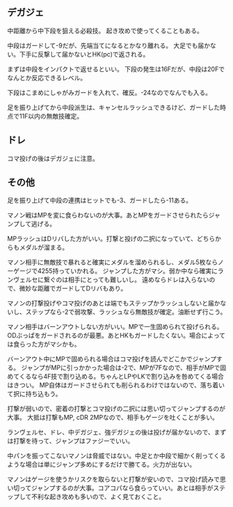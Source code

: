 ## デガジェ

中距離から中下段を狙える必殺技。
起き攻めで使ってくることもある。

中段はガードして-9だが、先端当てになるとかなり離れる。
大足でも届かない。下手に反撃して届かないとHK(pc)で返される。

まずは中段をインパクトで返せるといい。
下段の発生は16Fだが、中段は20Fでなんとか反応できるレベル。

下段はこまめにしゃがみガードを入れて、確反。-24なのでなんでも入る。

足を振り上げてから中段派生は、キャンセルラッシュできるけど、ガードした時点で11F以内の無敵技確定。

## ドレ

コマ投げの後はデガジェに注意。

## その他

足を振り上げて中段の連携はヒットでも-3、ガードしたら-11ある。

マノン戦はMPを変に食らわないのが大事。あとMPをガードさせられたらジャンプして逃げる。

MPラッシュはDリバした方がいい。打撃と投げの二択になっていて、どちらからもメダルが溜まる。

マノン相手に無敵技で暴れると確実にメダルを溜められるし、メダル5枚ならノーゲージで4255持っていかれる。
ジャンプした方がマシ。弱か中なら確実にランヴェルセに繋ぐのは相手にとっても難しいし。
遠めならドレは入らないので、微妙な距離でガードしてDリバもあり。

マノンの打撃投げやコマ投げのあとは端でもステップかラッシュしないと届かないし、ステップなら-2で弱攻撃、ラッシュなら無敵技が確定。油断せず行こう。

マノン相手はバーンアウトしない方がいい。MPで一生固められて投げられる。
ODぶっぱをガードされるのが最悪。あとHKもガードしたくない。場合によっては食らった方がマシかも。

バーンアウト中にMPで固められる場合はコマ投げを読んでどこかでジャンプする。
ジャンプがMPに引っかかった場合は-2で、MPが7Fなので、相手がMPで固めてくるなら4F技で割り込める。ちゃんとLPやLKで割り込みを咎めてくる場合はきつい。
MP自体はガードさせられても削られるわけではないので、落ち着いて択に持ち込もう。

打撃が弱いので、密着の打撃とコマ投げの二択には思い切ってジャンプするのが大事。
大抵は打撃もMP, cDR 2MPなので、相手もゲージを吐くことが多い。

ランヴェルセ、ドレ、中デガジェ、強デガジェの後は投げが届かないので、まずは打撃を待って、ジャンプはファジーでいい。

中パンを振ってこないマノンは脅威ではない。中足とか中段で細かく削ってくるような場合は単にジャンプ多めにするだけで勝てる。火力が出ない。

マノンはゲージを使うかリスクを取らないと打撃が安いので、コマ投げ読みで思い切ってジャンプするのが大事。コアコパなら食らっていい。あとは相手がステップして不利な起き攻めも多いので、よく見ておくこと。
